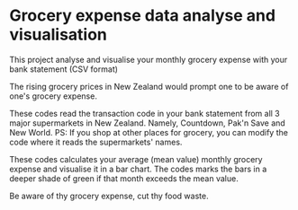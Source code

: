 # Grocery expense data analyse and visualisation

This project analyse and visualise your monthly grocery expense with your bank statement (CSV format)

The rising grocery prices in New Zealand would prompt one to be aware of one's grocery expense.

These codes read the transaction code in your bank statement from all 3 major supermarkets in New Zealand. 
Namely, Countdown, Pak'n Save and New World. 
PS: If you shop at other places for grocery, you can modify the code where it reads the supermarkets' names.

These codes calculates your average (mean value) monthly grocery expense and visualise it in a bar chart.
The codes marks the bars in a deeper shade of green if that month exceeds the mean value.

Be aware of thy grocery expense, cut thy food waste.
